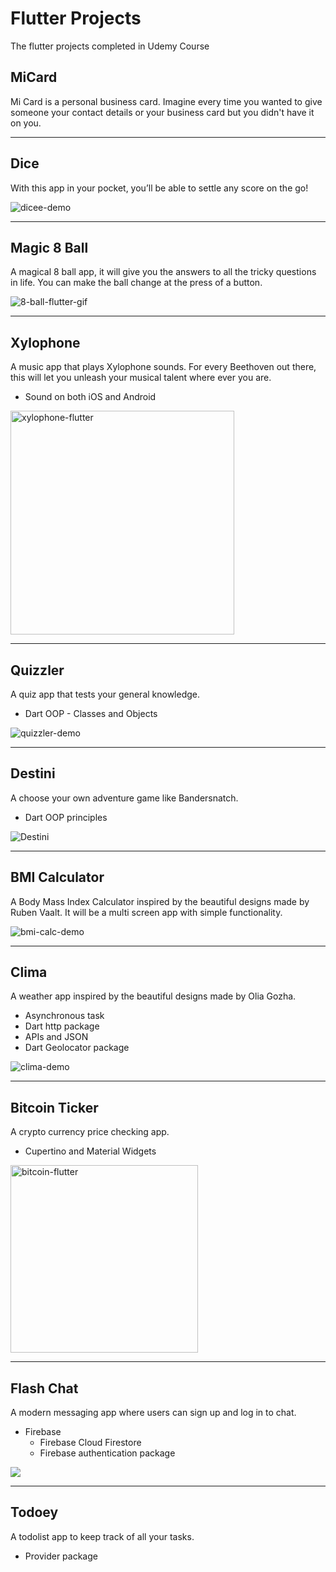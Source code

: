 # Flutter Projects
 The flutter projects completed in Udemy Course

## MiCard
Mi Card is a personal business card. Imagine every time you wanted to give someone your contact details or your business card but you didn't have it on you.

---
## Dice
With this app in your pocket, you’ll be able to settle any score on the go!

![dicee-demo](https://user-images.githubusercontent.com/44247433/164059405-fc2cf84f-fe12-4df4-90e7-8fe5e89c4c6d.gif)

---
## Magic 8 Ball
A magical 8 ball app, it will give you the answers to all the tricky questions in life. You can make the ball change at the press of a button.

![8-ball-flutter-gif](https://user-images.githubusercontent.com/44247433/164059608-3076e635-dcd2-4af0-aa34-7e78af5e8ee8.gif)

---
## Xylophone
A music app that plays Xylophone sounds. For every Beethoven out there, this will let you unleash your musical talent where ever you are.
 - Sound on both iOS and Android

<img width="358" alt="xylophone-flutter" src="https://user-images.githubusercontent.com/44247433/164059931-5fda0553-5c14-4b69-bf91-c638dff5f5d4.png">

---
## Quizzler
A quiz app that tests your general knowledge.
 - Dart OOP - Classes and Objects

![quizzler-demo](https://user-images.githubusercontent.com/44247433/164061049-cfdb58db-cca7-4a9b-8762-10c69d6579ef.gif)

---
## Destini
A choose your own adventure game like Bandersnatch.
 - Dart OOP principles

![Destini](https://user-images.githubusercontent.com/44247433/164061349-33ff35ea-59b2-469a-adb5-556d2ea8a0c8.gif)

---
## BMI Calculator
A Body Mass Index Calculator inspired by the beautiful designs made by Ruben Vaalt. It will be a multi screen app with simple functionality.

![bmi-calc-demo](https://user-images.githubusercontent.com/44247433/164062285-c862be68-8b55-492a-b211-70fe8ad63b6c.gif)

---
## Clima
A weather app inspired by the beautiful designs made by Olia Gozha.
 - Asynchronous task
 - Dart http package
 - APIs and JSON
 - Dart Geolocator package
 
![clima-demo](https://github.com/londonappbrewery/Images/blob/master/clima-demo.gif)

---
## Bitcoin Ticker
A crypto currency price checking app.
 - Cupertino and Material Widgets
 
 <img width="300" alt="bitcoin-flutter" src="https://github.com/londonappbrewery/Images/blob/master/bitcoin-flutter-demo.gif">


---
## Flash Chat
A modern messaging app where users can sign up and log in to chat.
 - Firebase
    - Firebase Cloud Firestore
    - Firebase authentication package

![](https://github.com/londonappbrewery/Images/blob/master/flash_chat_flutter_demo.gif)

---
## Todoey
A todolist app to keep track of all your tasks.
 - Provider package


